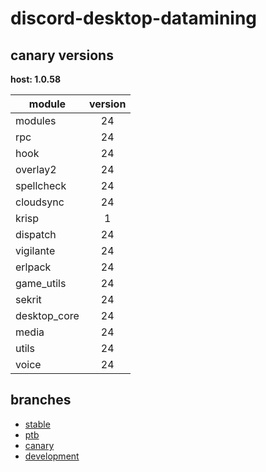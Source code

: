 # discord-desktop-datamining

## canary versions

**host: 1.0.58**

| module | version |
| ------ | :-----: |
| modules | 24 |
| rpc | 24 |
| hook | 24 |
| overlay2 | 24 |
| spellcheck | 24 |
| cloudsync | 24 |
| krisp | 1 |
| dispatch | 24 |
| vigilante | 24 |
| erlpack | 24 |
| game_utils | 24 |
| sekrit | 24 |
| desktop_core | 24 |
| media | 24 |
| utils | 24 |
| voice | 24 |

## branches

- [stable](https://github.com/OpenAsar/discord-desktop-datamining/tree/stable)
- [ptb](https://github.com/OpenAsar/discord-desktop-datamining/tree/ptb)
- [canary](https://github.com/OpenAsar/discord-desktop-datamining/tree/canary)
- [development](https://github.com/OpenAsar/discord-desktop-datamining/tree/development)